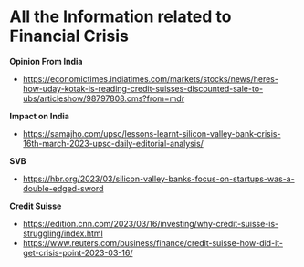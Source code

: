 # All the Information related to Financial Crisis

**Opinion From India**
- https://economictimes.indiatimes.com/markets/stocks/news/heres-how-uday-kotak-is-reading-credit-suisses-discounted-sale-to-ubs/articleshow/98797808.cms?from=mdr


**Impact on India**
- https://samajho.com/upsc/lessons-learnt-silicon-valley-bank-crisis-16th-march-2023-upsc-daily-editorial-analysis/

**SVB**
- https://hbr.org/2023/03/silicon-valley-banks-focus-on-startups-was-a-double-edged-sword

**Credit Suisse**
- https://edition.cnn.com/2023/03/16/investing/why-credit-suisse-is-struggling/index.html
- https://www.reuters.com/business/finance/credit-suisse-how-did-it-get-crisis-point-2023-03-16/

